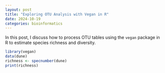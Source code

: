 ```yaml
---
layout: post
title: "Exploring OTU Analysis with Vegan in R"
date: 2024-10-19
categories: bioinformatics
---
```


In this post, I discuss how to process OTU tables using the `vegan` package in R to estimate species richness and diversity.

```R
library(vegan)
data(dune)
richness <- specnumber(dune)
print(richness)
```